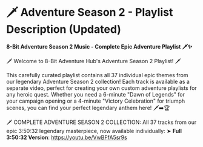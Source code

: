 # 🗡️ Adventure Season 2 - Playlist Description (Updated)

**8-Bit Adventure Season 2 Music - Complete Epic Adventure Playlist 🗡️✨**

🗡️ Welcome to 8-Bit Adventure Hub's Adventure Season 2 Playlist! 🗡️

This carefully curated playlist contains all 37 individual epic themes from our legendary Adventure Season 2 collection! Each track is available as a separate video, perfect for creating your own custom adventure playlists for any heroic quest. Whether you need a 6-minute "Dawn of Legends" for your campaign opening or a 4-minute "Victory Celebration" for triumph scenes, you can find your perfect legendary anthem here! 🗡️➡️🏆

🗡️ COMPLETE ADVENTURE SEASON 2 COLLECTION:
All 37 tracks from our epic 3:50:32 legendary masterpiece, now available individually:
➤ **Full 3:50:32 Version**: https://youtu.be/VwBFfA5sr9s

